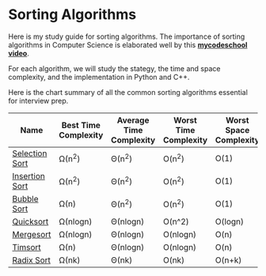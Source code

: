 # Sorting Algorithms 
Here is my study guide for sorting algorithms. The importance of sorting algorithms in Computer Science is elaborated well by this [**mycodeschool video**](https://www.youtube.com/watch?v=pkkFqlG0Hds&list=PL2_aWCzGMAwKedT2KfDMB9YA5DgASZb3U&index=1).  

For each algorithm, we will study the stategy, the time and space complexity, and the implementation in Python and C++.

Here is the chart summary of all the common sorting algorithms  essential for interview prep.

| Name           | Best Time Complexity | Average Time Complexity  | Worst Time Complexity | Worst Space Complexity |
|----------------|----------------------|--------------------------|-----------------------|------------------------|
| [Selection Sort](Selection-Sort/SelectionSort.md) | Ω(n<sup>2</sup>)   | Θ(n<sup>2</sup>)   | O(n<sup>2</sup>)   | O(1)                   |
| [Insertion Sort](Insertion-Sort/InsertionSort.md) | Ω(n<sup>2</sup>)   | Θ(n<sup>2</sup>)   | O(n<sup>2</sup>)   | O(1)                   |
| [Bubble Sort](Bubble-Sort/BubbleSort.md)    | Ω(n)               | Θ(n<sup>2</sup>)   | O(n<sup>2</sup>)   | O(1)                   |
| [Quicksort](Quicksort/Quicksort.md)      | Ω(nlogn)           | Θ(nlogn)           | O(n^2)             | O(logn)                |
| [Mergesort](Mergesort/Mergesort.md)      | Ω(nlogn)           | Θ(nlogn)           | O(nlogn)           | O(n)                   |
| [Timsort](Timsort/Timsort.md)        | Ω(n)               | Θ(nlogn)           | O(nlogn)           | O(n)                   |
| [Radix Sort](Radix-Sort/RadixSort.md)     | Ω(nk)              | Θ(nk)              | O(nk)              | O(n+k)                 |